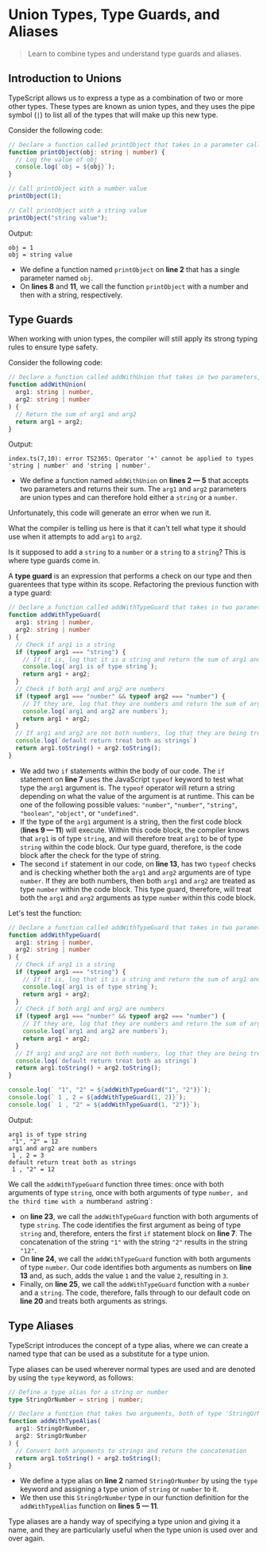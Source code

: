 # Union Types, Type Guards, and Aliases

> Learn to combine types and understand type guards and aliases.

## Introduction to Unions

TypeScript allows us to express a type as a combination of two or more other types. These types are known as union types, and they uses the pipe symbol (`|`) to list all of the types that will make up this new type.

Consider the following code:

```ts
// Declare a function called printObject that takes in a parameter called obj with a type of string or number
function printObject(obj: string | number) {
  // Log the value of obj
  console.log(`obj = ${obj}`);
}

// Call printObject with a number value
printObject(1);

// Call printObject with a string value
printObject("string value");
```

Output:

```
obj = 1
obj = string value
```

- We define a function named `printObject` on **line 2** that has a single parameter named `obj`.
- On **lines 8** and **11**, we call the function `printObject` with a number and then with a string, respectively.

## Type Guards

When working with union types, the compiler will still apply its strong typing rules to ensure type safety.

Consider the following code:

```ts
// Declare a function called addWithUnion that takes in two parameters, arg1 and arg2, with types of string or number
function addWithUnion(
  arg1: string | number,
  arg2: string | number
) {
  // Return the sum of arg1 and arg2
  return arg1 + arg2;
}
```

Output:

```
index.ts(7,10): error TS2365: Operator '+' cannot be applied to types 'string | number' and 'string | number'.
```

- We define a function named `addWithUnion` on **lines 2 &mdash; 5** that accepts two parameters and returns their sum. The `arg1` and `arg2` parameters are union types and can therefore hold either a `string` or a `number`.

Unfortunately, this code will generate an error when we run it.

What the compiler is telling us here is that it can't tell what type it should use when it attempts to add `arg1` to `arg2`.

Is it supposed to add a `string` to a `number` or a `string` to a `string`? This is where type guards come in.

A **type guard** is an expression that performs a check on our type and then guarentees that type within its scope. Refactoring the previous function with a type guard:

```ts
// Declare a function called addWithTypeGuard that takes in two parameters, arg1 and arg2, with types of string or number
function addWithTypeGuard(
  arg1: string | number,
  arg2: string | number
) {
  // Check if arg1 is a string
  if (typeof arg1 === "string") {
    // If it is, log that it is a string and return the sum of arg1 and arg2 as a string
    console.log(`arg1 is of type string`);
    return arg1 + arg2;
  }
  // Check if both arg1 and arg2 are numbers
  if (typeof arg1 === "number" && typeof arg2 === "number") {
    // If they are, log that they are numbers and return the sum of arg1 and arg2 as a number
    console.log(`arg1 and arg2 are numbers`);
    return arg1 + arg2;
  }
  // If arg1 and arg2 are not both numbers, log that they are being treated as strings and return their concatenation as a string
  console.log(`default return treat both as strings`)
  return arg1.toString() + arg2.toString();
}
```

- We add two `if` statements within the body of our code. The `if` statement on **line 7** uses the JavaScript `typeof` keyword to test what type the `arg1` argument is. The `typeof` operator will return a string depending on what the value of the argument is at runtime. This can be one of the following possible values: `"number"`, `"number"`, `"string"`, `"boolean"`, `"object"`, or `"undefined"`.
- If the type of the `arg1` argument is a string, then the first code block (**lines 9 &mdash; 11**) will execute. Within this code block, the compiler knows that `arg1` is of type `string`, and will therefore treat `arg1` to be of type `string` within the code block. Our type guard, therefore, is the code block after the check for the type of string.
- The second `if` statement in our code, on **line 13**, has two `typeof` checks and is checking whether both the `arg1` and `arg2` arguments are of type `number`. If they are both numbers, then both `arg1` and `arg2` are treated as type `number` within the code block. This type guard, therefore, will treat both the `arg1` and `arg2` arguments as type `number` within this code block.

Let's test the function:

```ts
// Declare a function called addWithTypeGuard that takes in two parameters, arg1 and arg2, with types of string or number
function addWithTypeGuard(
  arg1: string | number,
  arg2: string | number
) {
  // Check if arg1 is a string
  if (typeof arg1 === "string") {
    // If it is, log that it is a string and return the sum of arg1 and arg2 as a string
    console.log(`arg1 is of type string`);
    return arg1 + arg2;
  }
  // Check if both arg1 and arg2 are numbers
  if (typeof arg1 === "number" && typeof arg2 === "number") {
    // If they are, log that they are numbers and return the sum of arg1 and arg2 as a number
    console.log(`arg1 and arg2 are numbers`);
    return arg1 + arg2;
  }
  // If arg1 and arg2 are not both numbers, log that they are being treated as strings and return their concatenation as a string
  console.log(`default return treat both as strings`)
  return arg1.toString() + arg2.toString();
}

console.log(` "1", "2" = ${addWithTypeGuard("1", "2")}`);
console.log(` 1 , 2 = ${addWithTypeGuard(1, 2)}`);
console.log(` 1 , "2" = ${addWithTypeGuard(1, "2")}`);
```

Output:

```
arg1 is of type string
 "1", "2" = 12
arg1 and arg2 are numbers
 1 , 2 = 3
default return treat both as strings
 1 , "2" = 12
 ```

 We call the `addWithTypeGuard` function three times: once with both arguments of type `string`, once with both arguments of type `number, and the third time with a `number` and a `string`:
  - on **line 23**, we call the `addWithTypeGuard` function with both arguments of type `string`. The code identifies the first argument as being of type `string` and, therefore, enters the first `if` statement block on **line 7**. The concatenation of the string `"1"` with the string `"2"` results in the string `"12"`.
  - On **line 24**, we call the `addWithTypeGuard` function with both arguments of type `number`. Our code identifies both arguments as numbers on **line 13** and, as such, adds the value `1` and the value `2`, resulting in `3`.
  - Finally, on **line 25**, we call the `addWithTypeGuard` function with a `number` and a `string`. The code, therefore, falls through to our default code on **line 20** and treats both arguments as strings.

## Type Aliases

TypeScript introduces the concept of a type alias, where we can create a named type that can be used as a substitute for a type union.

Type aliases can be used wherever normal types are used and are denoted by using the `type` keyword, as follows:

```ts
// Define a type alias for a string or number
type StringOrNumber = string | number;

// Declare a function that takes two arguments, both of type 'StringOrNumber'
function addWithTypeAlias(
  arg1: StringOrNumber,
  arg2: StringOrNumber
) {
  // Convert both arguments to strings and return the concatenation
  return arg1.toString() + arg2.toString();
}
```

- We define a type alias on **line 2** named `StringOrNumber` by using the `type` keyword and assigning a type union of `string` or `number` to it.
- We then use this `StringOrNumber` type in our function definition for the `addWithTypeAlias` function on **lines 5 &mdash; 11**.

Type aliases are a handy way of specifying a type union and giving it a name, and they are particularly useful when the type union is used over and over again.
